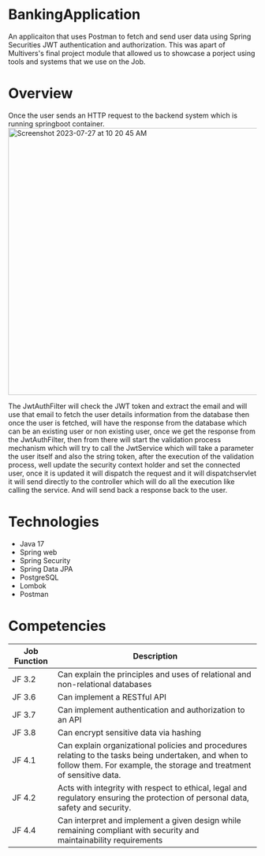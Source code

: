 # BankingApplication
An applicaiton that uses Postman to fetch and send user data using Spring Securities JWT authentication and authorization. This was apart of Multivers's final project module that allowed us to showcase a porject using tools and systems that we use on the Job.

# Overview
Once the user sends an HTTP request to the backend system which is running springboot container. 
<img width="541" alt="Screenshot 2023-07-27 at 10 20 45 AM" src="https://github.com/jxkobrxyes/BankingApplication/assets/79924650/91b5225f-3618-4d79-abb7-abd688543669">

The JwtAuthFilter will check the JWT token and extract the email and will use that email to fetch the user details information from the database then once the user is fetched, will have the response from the database which can be an existing user or non existing user, once we get the response from the JwtAuthFilter, then from there will start the validation process mechanism which will try to call the JwtService which will take a parameter the user itself and also the string token, after the execution of the validation process, well update the security context holder and set the connected user, once it is updated it will dispatch the request and it will dispatchservlet it will send directly to the controller which will do all the execution like calling the service. And will send back a response back to the user.

# Technologies
- Java 17
- Spring web
- Spring Security
- Spring Data JPA
- PostgreSQL
- Lombok
- Postman

# Competencies
| Job Function | Description |
| --- | --- |
| JF 3.2 | Can explain the principles and uses of relational and non-relational databases |
| JF 3.6 | Can implement a RESTful API |
| JF 3.7 | Can implement authentication and authorization to an API |
| JF 3.8 | Can encrypt sensitive data via hashing  |
| JF 4.1 | Can explain organizational policies and procedures relating to the tasks being undertaken, and when to follow them. For example, the storage and treatment of sensitive data. |
| JF 4.2 | Acts with integrity with respect to ethical, legal and regulatory ensuring the protection of personal data, safety and security. |
| JF 4.4 | Can interpret and implement a given design while remaining compliant with security and maintainability requirements |
